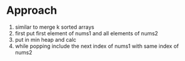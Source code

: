 # Approach
1. similar to merge k sorted arrays
2. first put first element of nums1 and all elements of nums2
3. put in min heap and calc
4. while popping include the next index of nums1 with same index of nums2